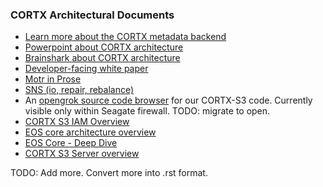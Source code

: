 ### CORTX Architectural Documents

* [Learn more about the CORTX metadata backend](/doc/be/BE_TheMetadataBackend.md)
* [Powerpoint about CORTX architecture](https://seagatetechnology.sharepoint.com/:p:/s/CORTX/EenbgRuI_SRPtvToqGOc21ABaMxBp7ted6KxOGr_Mja7yQ?e=YzLEtW)
* [Brainshark about CORTX architecture](https://www.brainshark.com/SeagateCommunications/vu?pi=zGpzSLLI8zROgkz0)
* [Developer-facing white paper](https://seagatetechnology-my.sharepoint.com/:b:/g/personal/ganesan_umanesan_seagate_com/EXDp-sznHDlHiyLly-0YwzQB0hvZMJ7vhCP88rh0LFJblw?e=2RYstK)
* [Motr in Prose](/doc/be/motr-in-prose.md)
* [SNS (io, repair, rebalance)](/doc/be/sns-io-repair-rebalance.md)
* An [opengrok source code browser](http://ssc-vm-c-192.colo.seagate.com:8090/source/) for our CORTX-S3 code. Currently visible only within Seagate firewall. TODO: migrate to open.
* [CORTX S3 IAM Overview](/doc/be/CORTX_S3_IAM_Overview.rst)
* [EOS core architecture overview](/doc/be/EOSCOREARCHITECTURE.rst)
* [EOS Core - Deep Dive](/doc/be/EOSS3IAMDD.rst)
* [CORTX S3 Server overview](/doc/be/CORTX-S3OVERVIEW.rst)

TODO: Add more.  Convert more into .rst format.

